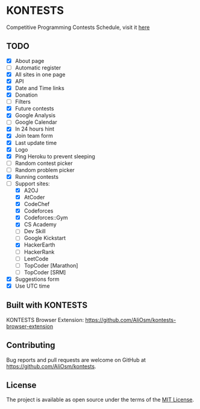 # KONTESTS
Competitive Programming Contests Schedule, visit it [here](https://kontests.net)

## TODO
- [x] About page
- [ ] Automatic register
- [x] All sites in one page
- [x] API
- [x] Date and Time links
- [x] Donation
- [ ] Filters
- [x] Future contests
- [x] Google Analysis
- [ ] Google Calendar
- [x] In 24 hours hint
- [x] Join team form
- [x] Last update time
- [x] Logo
- [x] Ping Heroku to prevent sleeping
- [ ] Random contest picker
- [ ] Random problem picker
- [x] Running contests
- [ ] Support sites:
  - [x] A2OJ
  - [x] AtCoder
  - [x] CodeChef
  - [x] Codeforces
  - [x] Codeforces::Gym
  - [x] CS Academy
  - [ ] Dev Skill
  - [ ] Google Kickstart
  - [x] HackerEarth
  - [ ] HackerRank
  - [ ] LeetCode
  - [ ] TopCoder [Marathon]
  - [ ] TopCoder [SRM]
- [x] Suggestions form
- [x] Use UTC time

## Built with KONTESTS
KONTESTS Browser Extension: https://github.com/AliOsm/kontests-browser-extension

## Contributing
Bug reports and pull requests are welcome on GitHub at https://github.com/AliOsm/kontests.

## License
The project is available as open source under the terms of the [MIT License](https://opensource.org/licenses/MIT).
